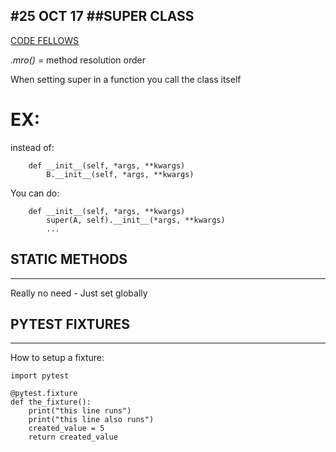 #25 OCT 17
##SUPER CLASS
---------------

[CODE FELLOWS](https://codefellows.github.io/sea-python-401d7/lectures/intro_to_python_6_super_etc.html#super)

*.mro()* = method resolution order

When setting super in a function you call the class itself

EX:
====

instead of:

```class A(B):
    def __init__(self, *args, **kwargs)
        B.__init__(self, *args, **kwargs)
```

You can do:

```class A(B):
    def __init__(self, *args, **kwargs)
        super(A, self).__init__(*args, **kwargs)
        ...
```

## STATIC METHODS
------------------
Really no need - Just set globally

## PYTEST FIXTURES
-------------------
How to setup a fixture:
```
import pytest

@pytest.fixture
def the_fixture():
    print("this line runs")
    print("this line also runs")
    created_value = 5
    return created_value
```
